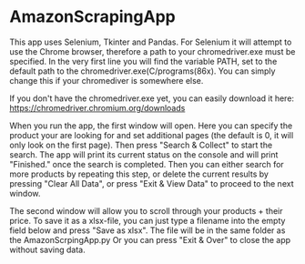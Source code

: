 # AmazonScrapingApp

This app uses Selenium, Tkinter and Pandas. For Selenium it will attempt to use the Chrome browser, therefore a path to your chromedriver.exe must be specified.
In the very first line you will find the variable PATH, set to the default path to the chromedriver.exe(C/programs(86x). You can simply change this if your chromediver is somewhere 
else.

If you don't have the chromedriver.exe yet, you can easily download it here:
https://chromedriver.chromium.org/downloads

When you run the app, the first window will open. Here you can specify the product your are looking for and set additional pages (the default is 0, it will
only look on the first page). Then press "Search & Collect" to start the search.
The app will print its current status on the console and will print "Finished." once the search is completed. Then you can either
search for more products by repeating this step, or delete the current results by pressing "Clear All Data", or press "Exit & View Data" to proceed to the next
window. 

The second window will allow you to scroll through your products + their price. To save it as a xlsx-file, you can just type a filename into the empty field
below and press "Save as xlsx". The file will be in the same folder as the AmazonScrpingApp.py 
Or you can press "Exit & Over" to close the app without saving data.
